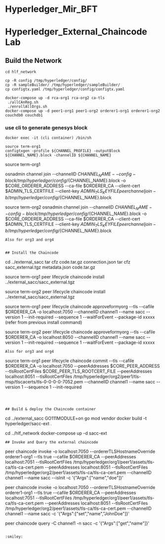# Hyperledger_Mir_BFT



# Hyperledger_External_Chaincode Lab
## Build the Network
```
cd hlf_network

cp -R config /tmp/hyperledger/config/
cp -R sampleBuilder/ /tmp/hyperledger/sampleBuilder/
cp configtx.yaml /tmp/hyperledger/config/configtx.yaml

docker-compose up -d rca-org1 rca-org2 ca-tls
 ./allCAnReg.sh
 ./enrollAllOrgs.sh
docker-compose up -d peer1-org1 peer1-org2 orderer1-org1 orderer1-org2 couchdb0 couchdb1
```

### use cli to generate genesys block
```
docker exec -it (cli container) /bin/sh

source term-org1
configtxgen -profile ${CHANNEL_PROFILE} -outputBlock ${CHANNEL_NAME}.block -channelID ${CHANNEL_NAME}
```
source term-org1

osnadmin channel join --channelID ${CHANNEL_NAME} --config-block /tmp/hyperledger/config/${CHANNEL_NAME}.block -o $CORE_ORDERER_ADDRESS --ca-file $ORDERER_CA --client-cert $ADMIN_TLS_CERTFILE  --client-key $ADMIN_TLS_KEYFILE
peer channel join -b /tmp/hyperledger/config/${CHANNEL_NAME}.block

source term-org2
osnadmin channel join --channelID ${CHANNEL_NAME} --config-block /tmp/hyperledger/config/${CHANNEL_NAME}.block -o $CORE_ORDERER_ADDRESS --ca-file $ORDERER_CA --client-cert $ADMIN_TLS_CERTFILE  --client-key $ADMIN_TLS_KEYFILE
peer channel join -b /tmp/hyperledger/config/${CHANNEL_NAME}.block
```
Also for org3 and org4


## Install the Chaincode
```
cd ../external_sacc
tar cfz code.tar.gz connection.json
tar cfz sacc_external.tgz metadata.json code.tar.gz

source term-org1
peer lifecycle chaincode install ../external_sacc/sacc_external.tgz

source term-org2
peer lifecycle chaincode install ../external_sacc/sacc_external.tgz

source term-org1
peer lifecycle chaincode approveformyorg --tls --cafile $ORDERER_CA -o localhost:7050 --channelID channel1 --name sacc --version 1 --init-required --sequence 1 --waitForEvent --package-id xxxxx (refer from previous install command)

source term-org2
peer lifecycle chaincode approveformyorg --tls --cafile $ORDERER_CA -o localhost:8050 --channelID channel1 --name sacc --version 1 --init-required --sequence 1 --waitForEvent --package-id xxxxx
```
Also for org3 and org4

```
source term-org1
peer lifecycle chaincode commit --tls --cafile $ORDERER_CA -o localhost:7050 --peerAddresses $CORE_PEER_ADDRESS --tlsRootCertFiles $CORE_PEER_TLS_ROOTCERT_FILE --peerAddresses localhost:8051 --tlsRootCertFiles /tmp/hyperledger/org2/peer1/tls-msp/tlscacerts/tls-0-0-0-0-7052.pem --channelID channel1 --name sacc --version 1 --sequence 1 --init-required
```



## Build & deploy the Chaincode container
```
cd ../external_sacc
GO111MODULE=on go mod vendor
docker build -t hyperledger/sacc-ext .

cd ../hlf_network
docker-compose up -d sacc-ext
```
## Invoke and Query the external chaincode
```
peer chaincode invoke -o localhost:7050 --ordererTLSHostnameOverride orderer1-org1 --tls true --cafile $ORDERER_CA --peerAddresses localhost:7051 --tlsRootCertFiles /tmp/hyperledger/org1/peer1/assets/tls-ca/tls-ca-cert.pem --peerAddresses localhost:8051 --tlsRootCertFiles /tmp/hyperledger/org2/peer1/assets/tls-ca/tls-ca-cert.pem --channelID channel1 --name sacc --isInit -c '{"Args":["name","doe"]}'

peer chaincode invoke -o localhost:7050 --ordererTLSHostnameOverride orderer1-org1 --tls true --cafile $ORDERER_CA --peerAddresses localhost:7051 --tlsRootCertFiles /tmp/hyperledger/org1/peer1/assets/tls-ca/tls-ca-cert.pem --peerAddresses localhost:8051 --tlsRootCertFiles /tmp/hyperledger/org2/peer1/assets/tls-ca/tls-ca-cert.pem --channelID channel1 --name sacc -c '{"Args":["set","name","JohnDoe"]}'

peer chaincode query -C channel1 -n sacc -c '{"Args":["get","name"]}'
```

:smiley:
